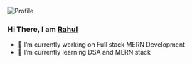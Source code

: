 ![Profile](https://github.com/RahulSelvakumar/RahulSelvakumar/assets/112105461/25e26355-d4ce-44f9-adf9-ba1b6751fd77)
### Hi There, I am [Rahul](https://www.linkedin.com/in/rahulselvakumar/)
- 🔭 I’m currently working on Full stack MERN Development
- 🌱 I’m currently learning DSA and MERN stack
